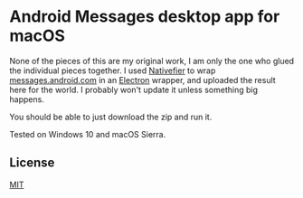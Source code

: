 # Android Messages desktop app for macOS
None of the pieces of this are my original work, I am only the one who glued the individual pieces together. I used [Nativefier](https://github.com/jiahaog/nativefier) to wrap [messages.android.com](http://messages.android.com) in an [Electron](https://electronjs.org/) wrapper, and uploaded the result here for the world. I probably won't update it unless something big happens. 

You should be able to just download the zip and run it.

Tested on Windows 10 and macOS Sierra. 

## License
[MIT](LICENSE)

